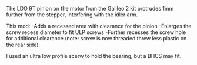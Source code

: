 The LDO 9T pinion on the motor from the Galileo 2 kit protrudes 1mm further from the stepper, interfering with the idler arm. 

This mod:
-Adds a recessed area with clearance for the pinion
-Enlarges the screw recess diameter to fit ULP screws
-Further recesses the screw hole for additional clearance (note: screw is now threaded threw less plastic on the rear side).

I used an ultra low profile scerw to hold the bearing, but a BHCS may fit. 
